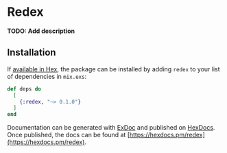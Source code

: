# Redex

**TODO: Add description**

## Installation

If [available in Hex](https://hex.pm/docs/publish), the package can be installed
by adding `redex` to your list of dependencies in `mix.exs`:

```elixir
def deps do
  [
    {:redex, "~> 0.1.0"}
  ]
end
```

Documentation can be generated with [ExDoc](https://github.com/elixir-lang/ex_doc)
and published on [HexDocs](https://hexdocs.pm). Once published, the docs can
be found at [https://hexdocs.pm/redex](https://hexdocs.pm/redex).

